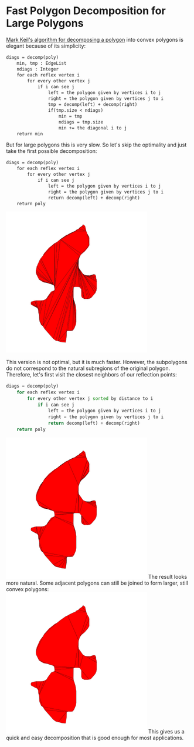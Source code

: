 # Fast Polygon Decomposition for Large Polygons

[Mark Keil's algorithm for decomposing a polygon](https://mpen.ca/406/keil) into convex polygons is elegant because of its simplicity:
```
diags = decomp(poly)
	min, tmp : EdgeList
	ndiags : Integer
	for each reflex vertex i
		for every other vertex j
			if i can see j
				left = the polygon given by vertices i to j
				right = the polygon given by vertices j to i
				tmp = decomp(left) + decomp(right)
				if(tmp.size < ndiags)
					min = tmp
					ndiags = tmp.size
					min += the diagonal i to j
	return min
```
But for large polygons this is very slow.
So let's skip the optimality and just take the first possible decomposition: 
```
diags = decomp(poly)
	for each reflex vertex i
		for every other vertex j
			if i can see j
				left = the polygon given by vertices i to j
				right = the polygon given by vertices j to i
				return decomp(left) + decomp(right)			
	return poly
```

<img src="./demo.out2.svg" width="384" height="384" >

This version is not optimal, but it is much faster. However, the subpolygons do not correspond to the natural subregions of the original polygon. Therefore, let's first visit the closest neighbors of our reflection points:

```python
diags = decomp(poly)
	for each reflex vertex i
		for every other vertex j sorted by distance to i 
			if i can see j
				left = the polygon given by vertices i to j
				right = the polygon given by vertices j to i
				return decomp(left) + decomp(right)			
	return poly
```
<img src="./demo.out3.svg" width=384 height=384 />
The result looks more natural. Some adjacent polygons can still be joined to form larger, still convex polygons:
<img src="./demo.out4.svg" width=384 height=384 />
This gives us a quick and easy decomposition that is good enough for most applications.
